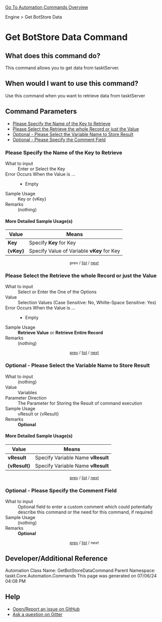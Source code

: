 <!--TITLE: Get BotStore Data Command -->
<!-- SUBTITLE: a command in the Engine group. -->
[Go To Automation Commands Overview](/automation-commands.md)


Engine &gt; Get BotStore Data


# Get BotStore Data Command


## What does this command do?
This command allows you to get data from tasktServer.


## When would I want to use this command?
Use this command when you want to retrieve data from tasktServer


<a id="param_list"></a>
## Command Parameters
- [Please Specify the Name of the Key to Retrieve](#param_0)
- [Please Select the Retrieve the whole Record or just the Value](#param_1)
- [Optional - Please Select the Variable Name to Store Result](#param_2)
- [Optional - Please Specify the Comment Field](#param_3)


<a id="param_0"></a>
### Please Specify the Name of the Key to Retrieve


<dl>
<dt>What to input</dt><dd>Enter or Select the Key</dd>
<dt>Error Occurs When the Value is ...</dt><dd><ul>
<li>Empty</li>
</ul></dd>
<dt>Sample Usage</dt><dd>Key or {vKey}</dd>
<dt>Remarks</dt><dd>(nothing)</dd>
</dl>




#### More Detailed Sample Usage(s)
| Value | Means |
|---|---|
| <strong>Key</strong> | Specify **Key** for Key |
| <strong>{vKey}</strong> | Specify Value of Variable **vKey** for Key |


<div style="font-size: 90%; text-align: center">


prev / [list](#param_list) / [next](#param_1)


</div>


<a id="param_1"></a>
### Please Select the Retrieve the whole Record or just the Value


<dl>
<dt>What to input</dt><dd>Select or Enter the One of the Options</dd>
<dt>Value</dt><dd>Selection Values (Case Sensitive: No, Whilte-Space Sensitive: Yes)</dd>
<dt>Error Occurs When the Value is ...</dt><dd><ul>
<li>Empty</li>
</ul></dd>
<dt>Sample Usage</dt><dd><strong>Retrieve Value</strong> or  <strong>Retrieve Entire Record</strong></dd>
<dt>Remarks</dt><dd>(nothing)</dd>
</dl>




<div style="font-size: 90%; text-align: center">


[prev](#param_1) / [list](#param_list) / [next](#param_2)


</div>


<a id="param_2"></a>
### Optional - Please Select the Variable Name to Store Result


<dl>
<dt>What to input</dt><dd>(nothing)</dd>
<dt>Value</dt><dd>Variables</dd>
<dt>Parameter Direction</dt><dd>The Parameter for Storing the Result of command execution</dd>
<dt>Sample Usage</dt><dd>vResult or {vResult}</dd>
<dt>Remarks</dt><dd><strong>Optional</strong><br></dd>
</dl>




#### More Detailed Sample Usage(s)
| Value | Means |
|---|---|
| <strong>vResult</strong> | Specify Variable Name **vResult** |
| <strong>{vResult}</strong> | Specify Variable Name **vResult** |


<div style="font-size: 90%; text-align: center">


[prev](#param_2) / [list](#param_list) / [next](#param_3)


</div>


<a id="param_3"></a>
### Optional - Please Specify the Comment Field


<dl>
<dt>What to input</dt><dd>Optional field to enter a custom comment which could potentially describe this command or the need for this command, if required</dd>
<dt>Sample Usage</dt><dd>(nothing)</dd>
<dt>Remarks</dt><dd><strong>Optional</strong><br></dd>
</dl>




<div style="font-size: 90%; text-align: center">


[prev](#param_3) / [list](#param_list) / next


</div>


## Developer/Additional Reference
Automation Class Name: GetBotStoreDataCommand
Parent Namespace: taskt.Core.Automation.Commands
This page was generated on 07/06/24 04:08 PM


## Help
- [Open/Report an issue on GitHub](https://github.com/rcktrncn/taskt/issues/new)
- [Ask a question on Gitter](https://gitter.im/taskt-rpa/Lobby)
